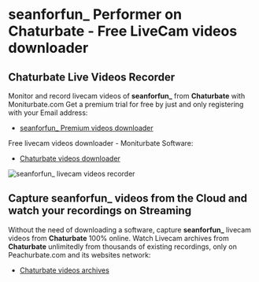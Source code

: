 # seanforfun_ Performer on Chaturbate - Free LiveCam videos downloader

## Chaturbate Live Videos Recorder

Monitor and record livecam videos of **seanforfun_** from **Chaturbate** with Moniturbate.com
Get a premium trial for free by just and only registering with your Email address:
* [seanforfun_ Premium videos downloader](https://moniturbate.com/request-demo-licence-key.html)

Free livecam videos downloader - Moniturbate Software:
* [Chaturbate videos downloader](https://moniturbate.com/moniturbate-download-software.html)

![seanforfun_ livecam videos recorder](https://peachurnet.com/templates/moniturbate-software.png)


## Capture seanforfun_ videos from the Cloud and watch your recordings on Streaming

Without the need of downloading a software, capture **seanforfun_** livecam videos from **Chaturbate** 100% online.
Watch Livecam archives from **Chaturbate** unlimitedly from thousands of existing recordings, only on Peachurbate.com and its websites network:
* [Chaturbate videos archives](https://peachurnet.com/)